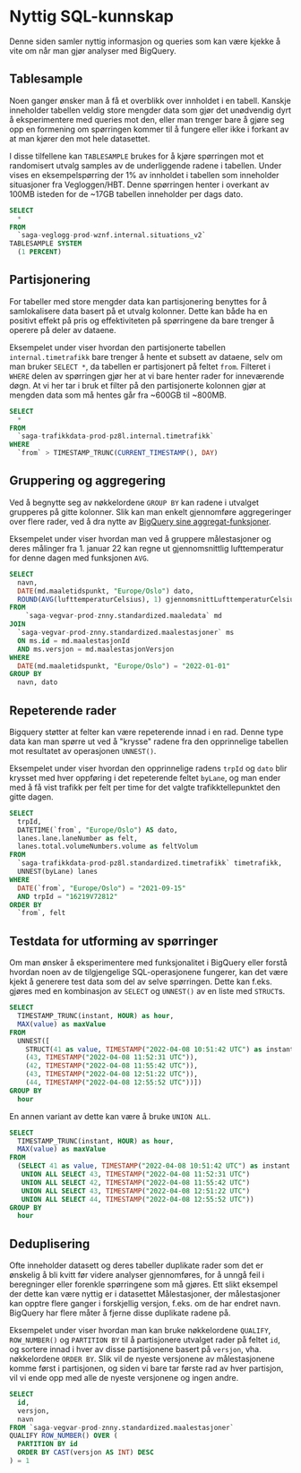 # Nyttig SQL-kunnskap

Denne siden samler nyttig informasjon og queries som kan være kjekke å vite om når man gjør analyser med BigQuery.

## Tablesample

Noen ganger ønsker man å få et overblikk over innholdet i en tabell. Kanskje inneholder tabellen veldig store mengder data som gjør det unødvendig dyrt å eksperimentere med queries mot den, eller man trenger bare å gjøre seg opp en formening om spørringen kommer til å fungere eller ikke i forkant av at man kjører den mot hele datasettet.

I disse tilfellene kan `TABLESAMPLE` brukes for å kjøre spørringen mot et randomisert utvalg samples av de underliggende radene i tabellen. Under vises en eksempelspørring der 1% av innholdet i tabellen som inneholder situasjoner fra Vegloggen/HBT. Denne spørringen henter i overkant av 100MB isteden for de ~17GB tabellen inneholder per dags dato.

```sql
SELECT
  *
FROM
  `saga-veglogg-prod-wznf.internal.situations_v2`
TABLESAMPLE SYSTEM
  (1 PERCENT)
```

## Partisjonering

For tabeller med store mengder data kan partisjonering benyttes for å samlokalisere data basert på et utvalg kolonner. Dette kan både ha en positivt effekt på pris og effektiviteten på spørringene da bare trenger å operere på deler av dataene.

Eksempelet under viser hvordan den partisjonerte tabellen `internal.timetrafikk` bare trenger å hente et subsett av dataene, selv om man bruker `SELECT *`, da tabellen er partisjonert på feltet `from`. Filteret i `WHERE` delen av spørringen gjør her at vi bare henter rader for inneværende døgn. At vi her tar i bruk et filter på den partisjonerte kolonnen gjør at mengden data som må hentes går fra ~600GB til ~800MB.

```sql
SELECT
  *
FROM
  `saga-trafikkdata-prod-pz8l.internal.timetrafikk`
WHERE
  `from` > TIMESTAMP_TRUNC(CURRENT_TIMESTAMP(), DAY)
```

## Gruppering og aggregering

Ved å begnytte seg av nøkkelordene `GROUP BY` kan radene i utvalget grupperes på gitte kolonner. Slik kan man enkelt gjennomføre aggregeringer over flere rader, ved å dra nytte av [BigQuery sine aggregat-funksjoner](https://cloud.google.com/bigquery/docs/reference/standard-sql/aggregate_analytic_functions).

Eksempelet under viser hvordan man ved å gruppere målestasjoner og deres målinger fra 1. januar 22 kan regne ut gjennomsnittlig lufttemperatur for denne dagen med funksjonen `AVG`.

```sql
SELECT
  navn,
  DATE(md.maaletidspunkt, "Europe/Oslo") dato,
  ROUND(AVG(lufttemperaturCelsius), 1) gjennomsnittLufttemperaturCelsius,
FROM
    `saga-vegvar-prod-znny.standardized.maaledata` md
JOIN
  `saga-vegvar-prod-znny.standardized.maalestasjoner` ms
  ON ms.id = md.maalestasjonId
  AND ms.versjon = md.maalestasjonVersjon
WHERE
  DATE(md.maaletidspunkt, "Europe/Oslo") = "2022-01-01"
GROUP BY
  navn, dato
```

## Repeterende rader

Bigquery støtter at felter kan være repeterende innad i en rad. Denne type data kan man spørre ut ved å "krysse" radene fra den opprinnelige tabellen mot resultatet av operasjonen `UNNEST()`.

Eksempelet under viser hvordan den opprinnelige radens `trpId` og `dato` blir krysset med hver oppføring i det repeterende feltet `byLane`, og man ender med å få vist trafikk per felt per time for det valgte trafikktellepunktet den gitte dagen.

```sql
SELECT
  trpId,
  DATETIME(`from`, "Europe/Oslo") AS dato,
  lanes.lane.laneNumber as felt,
  lanes.total.volumeNumbers.volume as feltVolum
FROM
  `saga-trafikkdata-prod-pz8l.standardized.timetrafikk` timetrafikk,
  UNNEST(byLane) lanes
WHERE
  DATE(`from`, "Europe/Oslo") = "2021-09-15"
  AND trpId = "16219V72812"
ORDER BY
  `from`, felt
```

## Testdata for utforming av spørringer

Om man ønsker å eksperimentere med funksjonalitet i BigQuery eller forstå hvordan noen av de tilgjengelige SQL-operasjonene fungerer, kan det være kjekt å generere test data som del av selve spørringen. Dette kan f.eks. gjøres med en kombinasjon av `SELECT` og `UNNEST()` av en liste med `STRUCT`s.

```sql
SELECT
  TIMESTAMP_TRUNC(instant, HOUR) as hour,
  MAX(value) as maxValue
FROM
  UNNEST([
    STRUCT(41 as value, TIMESTAMP("2022-04-08 10:51:42 UTC") as instant),
    (43, TIMESTAMP("2022-04-08 11:52:31 UTC")),
    (42, TIMESTAMP("2022-04-08 11:55:42 UTC")),
    (43, TIMESTAMP("2022-04-08 12:51:22 UTC")),
    (44, TIMESTAMP("2022-04-08 12:55:52 UTC"))])
GROUP BY
  hour
```

En annen variant av dette kan være å bruke `UNION ALL`.

```sql
SELECT
  TIMESTAMP_TRUNC(instant, HOUR) as hour,
  MAX(value) as maxValue
FROM
  (SELECT 41 as value, TIMESTAMP("2022-04-08 10:51:42 UTC") as instant
   UNION ALL SELECT 43, TIMESTAMP("2022-04-08 11:52:31 UTC")
   UNION ALL SELECT 42, TIMESTAMP("2022-04-08 11:55:42 UTC")
   UNION ALL SELECT 43, TIMESTAMP("2022-04-08 12:51:22 UTC")
   UNION ALL SELECT 44, TIMESTAMP("2022-04-08 12:55:52 UTC"))
GROUP BY
  hour
```

## Deduplisering

Ofte inneholder datasett og deres tabeller duplikate rader som det er ønskelig å bli kvitt før videre analyser gjennomføres, for å unngå feil i beregninger eller forenkle spørringene som må gjøres. Ett slikt eksempel der dette kan være nyttig er i datasettet Målestasjoner, der målestasjoner kan opptre flere ganger i forskjellig versjon, f.eks. om de har endret navn. BigQuery har flere måter å fjerne disse duplikate radene på.

Eksempelet under viser hvordan man kan bruke nøkkelordene `QUALIFY`, `ROW_NUMBER()` og `PARTITION BY` til å partisjonere utvalget rader på feltet `id`, og sortere innad i hver av disse partisjonene basert på `versjon`, vha. nøkkelordene `ORDER BY`. Slik vil de nyeste versjonene av målestasjonene komme først i partisjonen, og siden vi bare tar første rad av hver partisjon, vil vi ende opp med alle de nyeste versjonene og ingen andre.

```sql
SELECT
  id,
  versjon,
  navn
FROM `saga-vegvar-prod-znny.standardized.maalestasjoner`
QUALIFY ROW_NUMBER() OVER (
  PARTITION BY id
  ORDER BY CAST(versjon AS INT) DESC
) = 1
```
